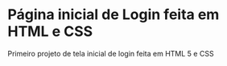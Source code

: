 # Página inicial de Login feita em HTML e CSS

Primeiro projeto de tela inicial de login feita em HTML 5 e CSS

